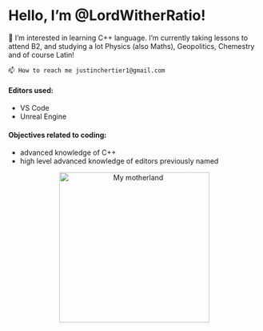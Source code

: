   <html>

<body>

<head>
    <title>My bio</title>
</head>

<head>
<h1> Hello, I’m @LordWitherRatio!</h1>
  👀 I’m interested in learning C++ language. 
  I’m currently taking lessons to attend B2, and studying a lot Physics (also Maths), Geopolitics, Chemestry and of course Latin!  
  
    📫 How to reach me justinchertier1@gmail.com
</head>

<head>
  <h4>Editors used:</h4>
<ul>
<li> VS Code </li>
<li> Unreal Engine </li>
</ul>
</head>

<head>
<h4>Objectives related to coding:</h4>
<ul>
<li>advanced knowledge of C++</li>
<li>high level advanced knowledge of editors previously named</li>
</ul>
</head>

<p align="center"> <img scr="https://images-ext-2.discordapp.net/external/7G35VXKyXwpTPXpf7FwU2wEdeAzueQq6elGwvcMQfkM/https/media.tenor.com/qOkNTvrChHUAAAPo/fleurdelise.mp4" height="300" width="300" alt="My motherland" />
 
</body>

<!---
LordWitherRatio/LordWitherRatio is a ✨ special ✨ repository because its `README.md` (this file) appears on your GitHub profile.
You can click the Preview link to take a look at your changes.
--->
